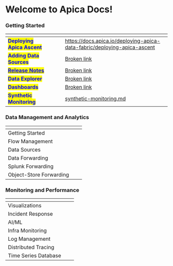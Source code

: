 # Welcome to Apica Docs!

### Getting Started



<table data-view="cards"><thead><tr><th></th><th data-hidden data-card-cover data-type="files"></th><th data-hidden></th><th data-hidden></th><th data-hidden data-card-target data-type="content-ref"></th></tr></thead><tbody><tr><td><mark style="color:blue;"><strong>Deploying Apica Ascent</strong></mark></td><td></td><td></td><td></td><td><a href="https://docs.apica.io/deploying-apica-data-fabric/deploying-apica-ascent">https://docs.apica.io/deploying-apica-data-fabric/deploying-apica-ascent</a></td></tr><tr><td><mark style="color:blue;"><strong>Adding Data Sources</strong></mark></td><td></td><td></td><td></td><td><a href="broken-reference">Broken link</a></td></tr><tr><td><a href="release-notes/ascent-2.1.0/release-notes/release-notes.md"><mark style="color:blue;"><strong>Release Notes</strong></mark></a></td><td></td><td></td><td></td><td><a href="broken-reference">Broken link</a></td></tr><tr><td><mark style="color:blue;"><strong>Data Explorer</strong></mark></td><td></td><td></td><td></td><td><a href="broken-reference">Broken link</a></td></tr><tr><td><mark style="color:blue;"><strong>Dashboards</strong></mark></td><td></td><td></td><td></td><td><a href="broken-reference">Broken link</a></td></tr><tr><td><mark style="color:blue;"><strong>Synthetic Monitoring</strong></mark></td><td></td><td></td><td></td><td><a href="release-notes/ascent-2.1.0/synthetic-monitoring.md">synthetic-monitoring.md</a></td></tr></tbody></table>

### Data Management and Analytics

<table data-view="cards"><thead><tr><th></th><th data-hidden></th><th data-hidden></th></tr></thead><tbody><tr><td>Getting Started</td><td></td><td></td></tr><tr><td>Flow Management</td><td></td><td></td></tr><tr><td>Data Sources</td><td></td><td></td></tr><tr><td>Data Forwarding</td><td></td><td></td></tr><tr><td>Splunk Forwarding</td><td></td><td></td></tr><tr><td>Object-Store Forwarding</td><td></td><td></td></tr></tbody></table>

### Monitoring and Performance

<table data-view="cards"><thead><tr><th></th><th data-hidden></th><th data-hidden></th></tr></thead><tbody><tr><td>Visualizations</td><td></td><td></td></tr><tr><td>Incident Response</td><td></td><td></td></tr><tr><td>AI/ML</td><td></td><td></td></tr><tr><td>Infra Monitoring</td><td></td><td></td></tr><tr><td>Log Management</td><td></td><td></td></tr><tr><td>Distributed Tracing</td><td></td><td></td></tr><tr><td>Time Series Database</td><td></td><td></td></tr></tbody></table>

